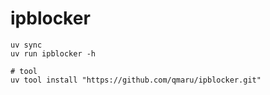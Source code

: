 # ipblocker

```shell
uv sync
uv run ipblocker -h

# tool
uv tool install "https://github.com/qmaru/ipblocker.git"
```

